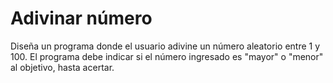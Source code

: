 # Adivinar número

Diseña un programa donde el usuario adivine un número aleatorio entre 1 y 100. El programa debe indicar si el número ingresado es "mayor" o "menor" al objetivo, hasta acertar.
